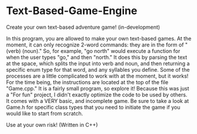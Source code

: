 # Text-Based-Game-Engine
Create your own text-based adventure game! (in-development)

In this program, you are allowed to make your own text-based games. At the moment, it can only recognize 2-word commands: they are in
the form of "(verb) (noun)." So, for example, "go north" would execute a function for when the user types "go," and then "north." It does
this by parsing the text at the space, which splits the input into verb and noun, and then returning a specific enum type for that word,
and any syllables you define. Some of the processes are a little complicated to work with at the moment, but it works! For the time being,
the instructions are located at the top of the file "Game.cpp." It is a fairly small program, so explore it! Because this was just a
"For fun" project, I didn't exactly optimize the code to be used by others. It comes with a VERY basic, and incomplete game. Be sure to
take a look at Game.h for specific class types that you need to initiate the game if you would like to start from scratch.

Use at your own risk! (Written in C++)
